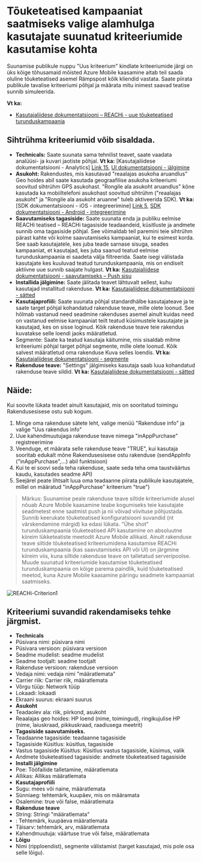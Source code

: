 <properties 
   pageTitle="Azure'i mobiilsideseadmete kaasamine kasutajaliidese – REACHi kriteeriumi" 
   description="Saate teada, kuidas kasutada valimise kriteeriumid tõuketeatised kampaaniat saatmiseks valige alamhulga kasutajaid, kasutades Azure Mobile kaasamine" 
   services="mobile-engagement" 
   documentationCenter="" 
   authors="piyushjo" 
   manager="dwrede"
   editor=""/>

<tags
   ms.service="mobile-engagement"
   ms.devlang="na"
   ms.topic="article"
   ms.tgt_pltfrm="mobile-multiple"
   ms.workload="mobile" 
   ms.date="08/19/2016"
   ms.author="piyushjo"/>


# <a name="how-to-use-targeting-criteria-to-send-push-campaigns-to-a-select-subset-of-your-users"></a>Tõuketeatised kampaaniat saatmiseks valige alamhulga kasutajate suunatud kriteeriumide kasutamise kohta

Suunamise publikule nuppu "Uus kriteerium" kindlate kriteeriumide järgi on üks kõige tõhusamaid mõisted Azure Mobile kaasamine aitab teil saada oluline tõuketeatised asemel Rämpspost kõik kliendid vastata. Saate piirata publikule tavalise kriteeriumi põhjal ja määrata mitu inimest saavad teatise sunnib simuleerida.

**Vt ka:**

- [Kasutajaliidese dokumentatsiooni – REACHi - uue tõuketeatised turunduskampaania][Link 27]

## <a name="audience-criteria-can-include"></a>Sihtrühma kriteeriumid võib sisaldada.
- **Technicals:** Saate suunata sama tehnilist teavet, saate vaadata analüüsi- ja kuvari jaotiste põhjal. **Vt ka:** [Kasutajaliidese dokumentatsiooni - Analytics] [ Link 15], [UI dokumentatsiooni - jälgimine][Link 16]
- **Asukoht:** Rakendustes, mis kasutavad "reaalajas asukoha aruandlus" Geo hoides abil saate kasutada geograafilise asukoha kriteeriumi soovitud sihtrühm GPS asukohast. "Rongile ala asukoht aruandlus" kõne kasutada ka mobiiltelefoni asukohast soovitud sihtrühm ("reaalajas asukoht" ja "Rongile ala asukoht aruanne" tuleb aktiveerida SDK). **Vt ka:** [SDK dokumentatsiooni - iOS - integreerimine] [ Link 5], [SDK dokumentatsiooni - Android - integreerimine][Link 5]
- **Saavutamiseks tagasiside:** Saate suunata enda ja publiku eelmise REACHi teatised – REACHi tagasiside teadaandeid, küsitluste ja andmete sunnib oma tagasiside põhjal. See võimaldab teil paremini teie sihtrühm pärast kahte või kolme saavutamiseks kampaaniat, kui te esimest korda. See saab kasutajatele, kes juba teade sarnase sisuga, seades kampaaniat, et kasutajad, kes juba saanud teatud eelmise turunduskampaania ei saadeta välja filtreerida. Saate isegi välistada kasutajate kes kuuluvad teatud turunduskampaania, mis on endiselt aktiivne uue sunnib saajate hulgast. **Vt ka:** [Kasutajaliidese dokumentatsiooni - saavutamiseks – Push sisu][Link 29]
- **Installida jälgimine:** Saate jälitada teavet lähtuvalt sellest, kuhu kasutajad installitud rakenduse. **Vt ka:** [Kasutajaliidese dokumentatsiooni - sätted][Link 20]
- **Kasutajaprofiili:** Saate suunata põhjal standardhälbe kasutajateave ja te saate target põhjal kohandatud rakenduse teave, mille olete loonud. See hõlmab vastanud need seadmine rakenduses asemel ainult kuidas need on vastanud eelmise kampaaniat teilt teatud küsimustele kasutajate ja kasutajad, kes on sisse loginud. Kõik rakenduse teave teie rakendus kuvatakse selle loendi jaoks määratletud.
- Segmente: Saate ka teatud kasutaja käitumine, mis sisaldab mitme kriteeriumi põhjal target põhjal segmente, mille olete loonud. Kõik salvest määratletud oma rakenduse Kuva selles loendis. **Vt ka:** [Kasutajaliidese dokumentatsiooni - segmente][Link 18]
- **Rakenduse teave:** "Settings" jälgimiseks kasutaja saab luua kohandatud rakenduse teave sildid. **Vt ka:** [Kasutajaliidese dokumentatsiooni - sätted][Link 20]

## <a name="example"></a>Näide: 
Kui soovite lükata teadet ainult kasutajaid, mis on sooritatud toimingu Rakendusesisese ostu sub kogum.

1. Minge oma rakenduse sätete leht, valige menüü "Rakenduse info" ja valige "Uus rakendus info"
2. Uue kahendmuutujaga rakenduse teave nimega "inAppPurchase" registreerimine
3. Veenduge, et määrata selle rakenduse teave "TRUE", kui kasutaja sooritab edukalt mõne Rakendusesisese ostu rakenduse (sendAppInfo ("inAppPurchase",...) abil funktsioon)
4. Kui te ei soovi seda teha rakenduse, saate seda teha oma taustväärtus kaudu, kasutades seadme API)
5. Seejärel peate lihtsalt luua oma teadaanne piirata publikule kasutajatele, millel on määratud "inAppPurchase" kriteerium "true")
 
> Märkus: Suunamise peale rakenduse teave siltide kriteeriumide alusel nõuab Azure Mobile kaasamine teabe kogumiseks teie kasutajate seadmetest enne saatmist push ja nii võivad viivituse põhjustada. Sunnib keerukate tõuketeatised konfiguratsiooni suvandid (nt värskendamine märgid) ka edasi lükata. "Ühe shot" turunduskampaania tõuketeatised API kasutamine on absoluutne kiireim lükketeatiste meetodit Azure Mobile allikaid. Ainult rakenduse teave siltide tõuketeatised kriteeriumidena kasutamise REACHi turunduskampaania (kas saavutamiseks API või UI) on järgmine kiireim viis, kuna siltide rakenduse teave on talletatud serveripoolse. Muude suunatud kriteeriumide kasutamise tõuketeatised turunduskampaania on kõige parema paindlik, kuid tõuketeatised meetod, kuna Azure Mobile kaasamine päringu seadmete kampaaniat saatmiseks.
 
![REACHi-Criterion1][29] 

## <a name="criterion-options-apply-to"></a>Kriteeriumi suvandid rakendamiseks tehke järgmist.
- **Technicals**     
- Püsivara nimi: püsivara nimi
- Püsivara versioon: püsivara versioon
- Seadme mudelist: seadme mudelist
- Seadme tootjalt: seadme tootjalt
- Rakenduse versioon: rakenduse versioon
- Vedaja nimi: vedaja nimi "määratlemata"
- Carrier riik: Carrier riik, määratlemata
- Võrgu tüüp: Network tüüp
- Lokaadi: lokaadi
- Ekraani suurus: ekraani suurus
- **Asukoht**      
- Teadaolev ala: riik, piirkond, asukoht
- Reaalajas geo hoides: HP loend (nime, toimingud), ringikujulise HP (nime, laiuskraad, pikkuskraad, raadiusega meetrit)
- **Tagasiside saavutamiseks.**     
- Teadaanne tagasiside: teadaanne tagasiside
- Tagasiside Küsitlus: küsitlus, tagasiside
- Vastus tagasiside Küsitlus: Küsitlus vastus tagasiside, küsimus, valik
- Andmete tõuketeatised tagasiside: andmete tõuketeatised tagasiside
- **Installi jälgimine**     
- Poe: Tööfailide talletamine, määratlemata
- Allikas: Allikas määratlemata
- **Kasutajaprofiili**     
- Sugu: mees või naine, määratlemata
- Sünniaeg: tehtemärk, kuupäev, mis on määramata
- Osalemine: true või false, määratlemata
- **Rakenduse teave**      
- String: Stringi "määratlemata"
- : Tehtemärk, kuupäeva määratlemata
- Täisarv: tehtemärk, arv, määratlemata
- Kahendmuutuja: väärtuse true või false, määratlemata
- **Lõigu**    
- Nimi (ripploendist), segmente välistamist (target kasutajad, mis pole osa selle lõigu).

<!--Image references-->
[1]: ./media/mobile-engagement-user-interface-navigation/navigation1.png
[2]: ./media/mobile-engagement-user-interface-home/home1.png
[3]: ./media/mobile-engagement-user-interface-home/home2.png
[4]: ./media/mobile-engagement-user-interface-home/home3.png
[5]: ./media/mobile-engagement-user-interface-home/home4.png
[6]: ./media/mobile-engagement-user-interface-home/home5.png
[7]: ./media/mobile-engagement-user-interface-my-account/myaccount1.png
[8]: ./media/mobile-engagement-user-interface-my-account/myaccount2.png
[9]: ./media/mobile-engagement-user-interface-my-account/myaccount3.png
[10]: ./media/mobile-engagement-user-interface-analytics/analytics1.png
[11]: ./media/mobile-engagement-user-interface-analytics/analytics2.png
[12]: ./media/mobile-engagement-user-interface-analytics/analytics3.png
[13]: ./media/mobile-engagement-user-interface-analytics/analytics4.png
[14]: ./media/mobile-engagement-user-interface-monitor/monitor1.png
[15]: ./media/mobile-engagement-user-interface-monitor/monitor2.png
[16]: ./media/mobile-engagement-user-interface-monitor/monitor3.png
[17]: ./media/mobile-engagement-user-interface-monitor/monitor4.png
[18]: ./media/mobile-engagement-user-interface-reach/reach1.png
[19]: ./media/mobile-engagement-user-interface-reach/reach2.png
[20]: ./media/mobile-engagement-user-interface-reach-campaign/Reach-Campaign1.png
[21]: ./media/mobile-engagement-user-interface-reach-campaign/Reach-Campaign2.png
[22]: ./media/mobile-engagement-user-interface-reach-campaign/Reach-Campaign3.png
[23]: ./media/mobile-engagement-user-interface-reach-campaign/Reach-Campaign4.png
[24]: ./media/mobile-engagement-user-interface-reach-campaign/Reach-Campaign5.png
[25]: ./media/mobile-engagement-user-interface-reach-campaign/Reach-Campaign6.png
[26]: ./media/mobile-engagement-user-interface-reach-campaign/Reach-Campaign7.png
[27]: ./media/mobile-engagement-user-interface-reach-campaign/Reach-Campaign8.png
[28]: ./media/mobile-engagement-user-interface-reach-campaign/Reach-Campaign9.png
[29]: ./media/mobile-engagement-user-interface-reach-criterion/Reach-Criterion1.png
[30]: ./media/mobile-engagement-user-interface-reach-content/Reach-Content1.png
[31]: ./media/mobile-engagement-user-interface-reach-content/Reach-Content2.png
[32]: ./media/mobile-engagement-user-interface-reach-content/Reach-Content3.png
[33]: ./media/mobile-engagement-user-interface-reach-content/Reach-Content4.png
[34]: ./media/mobile-engagement-user-interface-dashboard/dashboard1.png
[35]: ./media/mobile-engagement-user-interface-segments/segments1.png
[36]: ./media/mobile-engagement-user-interface-segments/segments2.png
[37]: ./media/mobile-engagement-user-interface-segments/segments3.png
[38]: ./media/mobile-engagement-user-interface-segments/segments4.png
[39]: ./media/mobile-engagement-user-interface-segments/segments5.png
[40]: ./media/mobile-engagement-user-interface-segments/segments6.png
[41]: ./media/mobile-engagement-user-interface-segments/segments7.png
[42]: ./media/mobile-engagement-user-interface-segments/segments8.png
[43]: ./media/mobile-engagement-user-interface-segments/segments9.png
[44]: ./media/mobile-engagement-user-interface-segments/segments10.png
[45]: ./media/mobile-engagement-user-interface-segments/segments11.png
[46]: ./media/mobile-engagement-user-interface-settings/settings1.png
[47]: ./media/mobile-engagement-user-interface-settings/settings2.png
[48]: ./media/mobile-engagement-user-interface-settings/settings3.png
[49]: ./media/mobile-engagement-user-interface-settings/settings4.png
[50]: ./media/mobile-engagement-user-interface-settings/settings5.png
[51]: ./media/mobile-engagement-user-interface-settings/settings6.png
[52]: ./media/mobile-engagement-user-interface-settings/settings7.png
[53]: ./media/mobile-engagement-user-interface-settings/settings8.png
[54]: ./media/mobile-engagement-user-interface-settings/settings9.png
[55]: ./media/mobile-engagement-user-interface-settings/settings10.png
[56]: ./media/mobile-engagement-user-interface-settings/settings11.png
[57]: ./media/mobile-engagement-user-interface-settings/settings12.png
[58]: ./media/mobile-engagement-user-interface-settings/settings13.png

<!--Link references-->
[Link 1]: mobile-engagement-user-interface.md
[Link 2]: mobile-engagement-troubleshooting-guide.md
[Link 3]: mobile-engagement-how-tos.md
[Link 4]: http://go.microsoft.com/fwlink/?LinkID=525553
[Link 5]: http://go.microsoft.com/fwlink/?LinkID=525554
[Link 6]: http://go.microsoft.com/fwlink/?LinkId=525555
[Link 7]: https://account.windowsazure.com/PreviewFeatures
[Link 8]: https://social.msdn.microsoft.com/Forums/azure/home?forum=azuremobileengagement
[Link 9]: http://azure.microsoft.com/services/mobile-engagement/
[Link 10]: http://azure.microsoft.com/documentation/services/mobile-engagement/
[Link 11]: http://azure.microsoft.com/pricing/details/mobile-engagement/
[Link 12]: mobile-engagement-user-interface-navigation.md
[Link 13]: mobile-engagement-user-interface-home.md
[Link 14]: mobile-engagement-user-interface-my-account.md
[Link 15]: mobile-engagement-user-interface-analytics.md
[Link 16]: mobile-engagement-user-interface-monitor.md
[Link 17]: mobile-engagement-user-interface-reach.md
[Link 18]: mobile-engagement-user-interface-segments.md
[Link 19]: mobile-engagement-user-interface-dashboard.md
[Link 20]: mobile-engagement-user-interface-settings.md
[Link 21]: mobile-engagement-troubleshooting-guide-analytics.md
[Link 22]: mobile-engagement-troubleshooting-guide-apis.md
[Link 23]: mobile-engagement-troubleshooting-guide-push-reach.md
[Link 24]: mobile-engagement-troubleshooting-guide-service.md
[Link 25]: mobile-engagement-troubleshooting-guide-sdk.md
[Link 26]: mobile-engagement-troubleshooting-guide-sr-info.md
[Link 27]: mobile-engagement-user-interface-reach-campaign.md
[Link 28]: mobile-engagement-user-interface-reach-criterion.md
[Link 29]: mobile-engagement-user-interface-reach-content.md
 
